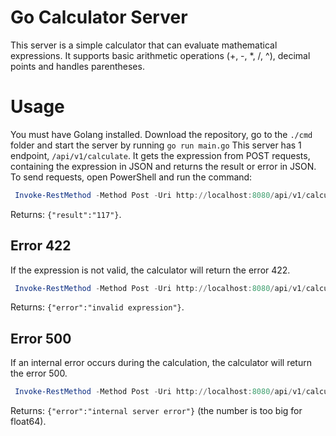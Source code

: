 # Go Calculator Server
This server is a simple calculator that can evaluate mathematical expressions. It supports basic arithmetic operations (+, -, *, /, ^), decimal points and handles parentheses.

# Usage
You must have Golang installed.
Download the repository, go to the ```./cmd``` folder and start the server by running ```go run main.go```
This server has 1 endpoint, ```/api/v1/calculate```. It gets the expression from POST requests, containing the expression in JSON and returns the result or error in JSON.
To send requests, open PowerShell and run the command:
``` powershell
 Invoke-RestMethod -Method Post -Uri http://localhost:8080/api/v1/calculate -ContentType 'application/json' -Body '{"expression": "5*(22.5+2.5")-2^3}'
```
Returns: ```{"result":"117"}```.

## Error 422
If the expression is not valid, the calculator will return the error 422.

``` powershell
 Invoke-RestMethod -Method Post -Uri http://localhost:8080/api/v1/calculate -ContentType 'application/json' -Body '{"expression": "2+++2"}'
```
Returns: ```{"error":"invalid expression"}```.

## Error 500
If an internal error occurs during the calculation, the calculator will return the error 500.

``` powershell
 Invoke-RestMethod -Method Post -Uri http://localhost:8080/api/v1/calculate -ContentType 'application/json' -Body '{"expression": "1+9999999999999999999999999999999999999999999999999999999999999999999999999999999999999999999999999999999999999999999999999999999999999999999999999999999999999999999999999999999999999999999999999999999999999999999999999999999999999999999999999999999999999999999999999999999999999999999999999999999999999999999999999999999999999999999999"}'
```
Returns: ```{"error":"internal server error"}``` (the number is too big for float64).
